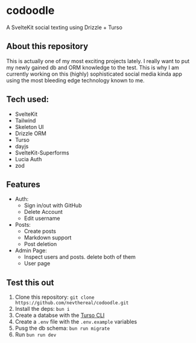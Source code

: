 # codoodle

A SvelteKit social texting using Drizzle + Turso

## About this repository

This is actually one of my most exciting projects lately. I really want to put my newly gained db and ORM knowledge to the test. This is why I am currently working on this (highly) sophisticated social media kinda app using the most bleeding edge technology known to me.

## Tech used:

- SvelteKit
- Tailwind
- Skeleton UI
- Drizzle ORM
- Turso
- dayjs
- SvelteKit-Superforms
- Lucia Auth
- zod

## Features

- Auth:
  - Sign in/out with GitHub
  - Delete Account
  - Edit username
- Posts:
  - Create posts
  - Markdown support
  - Post deletion
- Admin Page:
  - Inspect users and posts. delete both of them
  - User page

## Test this out

1. Clone this repository: `git clone https://github.com/nevthereal/codoodle.git`
2. Install the deps: `bun i`
3. Create a databse with the [Turso CLI](https://docs.turso.tech/reference/turso-cli)
4. Create a `.env` file with the `.env.example` variables
5. Pusg the db schema: `bun run migrate`
6. Run `bun run dev`
